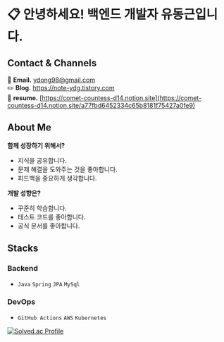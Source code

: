 # 📋 안녕하세요! 백엔드 개발자 유동근입니다.
## **Contact & Channels**
📧 **Email.** [ydong98@gmail.com](mailto:ydong98@gmail.com)<br>
✏️ **Blog.** https://note-ydg.tistory.com <br>
📝 **resume.** [https://comet-countess-d14.notion.site](https://comet-countess-d14.notion.site/a77fbd6452334c65b8181f75427a0fe9)

## About Me
**함께 성장하기 위해서?**

- 지식을 공유합니다.
- 문제 해결을 도와주는 것을 좋아합니다.
- 피드백을 중요하게 생각합니다.

**개발 성향은?**

- 꾸준히 학습합니다.
- 테스트 코드를 좋아합니다.
- 공식 문서를 좋아합니다.

## Stacks
### Backend

- `Java` `Spring` `JPA` `MySql`

### DevOps

- `GitHub Actions` `AWS` `Kubernetes`

[![Solved.ac Profile](http://mazassumnida.wtf/api/v2/generate_badge?boj=youdong98)](https://solved.ac/youdong98/)
